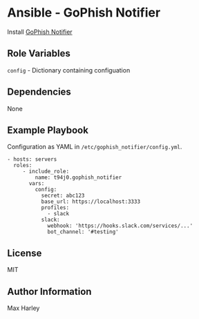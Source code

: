 Ansible - GoPhish Notifier
=========

Install [GoPhish Notifier](https://github.com/t94j0/gophish-notifier)

Role Variables
--------------

`config` - Dictionary containing configuation

Dependencies
------------

None

Example Playbook
----------------

Configuration as YAML in `/etc/gophish_notifier/config.yml`.

```
- hosts: servers
  roles:
     - include_role:
         name: t94j0.gophish_notifier
       vars:
         config:
           secret: abc123
           base_url: https://localhost:3333
           profiles:
             - slack
           slack:
             webhook: 'https://hooks.slack.com/services/...'
             bot_channel: '#testing'
```


License
-------

MIT

Author Information
------------------

Max Harley
